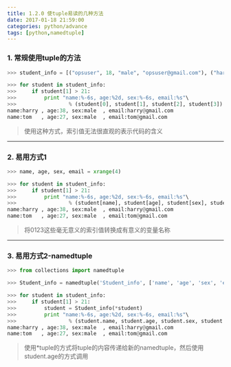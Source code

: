 ```yaml
---
title: 1.2.0 使tuple易读的几种方法
date: 2017-01-18 21:59:00
categories: python/advance
tags: [python,namedtuple]
---
```


### 1. 常规使用tuple的方法
``` python
>>> student_info = [("opsuser", 18, "male", "opsuser@gmail.com"), ("harry", 38, "male", "harry@gmail.com"), ("tom", 27, "male", "tom@gmail.com")]

>>> for student in student_info:
>>>     if student[1] > 21:
>>>         print "name:%-6s, age:%2d, sex:%-6s, email:%s"\
>>>                 % (student[0], student[1], student[2], student[3])      
name:harry , age:38, sex:male  , email:harry@gmail.com
name:tom   , age:27, sex:male  , email:tom@gmail.com
```
> 使用这种方式，索引值无法很直观的表示代码的含义

---

### 2. 易用方式1
``` python
>>> name, age, sex, email = xrange(4)

>>> for student in student_info:
>>>     if student[1] > 21:
>>>         print "name:%-6s, age:%2d, sex:%-6s, email:%s"\
>>>                 % (student[name], student[age], student[sex], student[email])     
name:harry , age:38, sex:male  , email:harry@gmail.com
name:tom   , age:27, sex:male  , email:tom@gmail.com
```
> 将0123这些毫无意义的索引值转换成有意义的变量名称

---

### 3. 易用方式2-namedtuple
``` python
>>> from collections import namedtuple

>>> Student_info = namedtuple('Student_info', ['name', 'age', 'sex', 'email'])

>>> for student in student_info:
>>>     if student[1] > 21:
>>>         student = Student_info(*student)
>>>         print "name:%-6s, age:%2d, sex:%-6s, email:%s"\
>>>                 % (student.name, student.age, student.sex, student.email)       
name:harry , age:38, sex:male  , email:harry@gmail.com
name:tom   , age:27, sex:male  , email:tom@gmail.com
```
> 使用*tuple的方式将tuple的内容传递给新的namedtuple，然后使用student.age的方式调用
